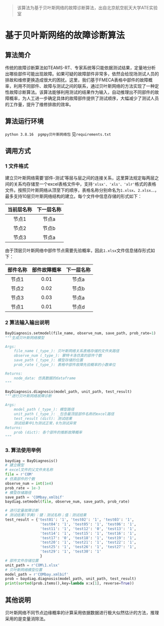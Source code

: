 >该算法为基于贝叶斯网络的故障诊断算法，出自北京航空航天大学ATE实验室

# 基于贝叶斯网络的故障诊断算法

## 算法简介

传统的故障诊断算法如TEAMS-RT、专家系统等只能依据测试结果，定量地分析出哪些部件可能出现故障。如果可疑的故障部件非常多，依然会给现场测试人员的排故和维修更换造成很大的困扰。这里，我们基于FMECA表格中部件的故障概率，利用不同部件、故障与测试之间的联系，通过贝叶斯网络的方法实现了一种定性故障诊断算法。该算法能够利用测试的结果作为输入，自动推理出不同部件的故障概率，为人工进一步确定具体的故障部件提供了测试顺序，大幅减少了测试人员的工作量，提升了维修排故的效率。

## 算法运行环境

`python 3.8.16  pgmpy贝叶斯网络包`
见`requirements.txt`

## 调用方式

### 1 文件格式

建立贝叶斯网络需要‘部件-测试’等层与层之间的连接关系，这里算法规定每两层之间的关系均存储至一个excel表格文件中，支持`'xlsx'、'xls'、'xlr'`格式的表格文件。按照贝叶斯网络从顶至下的顺序，表格名称分别命名为`1.xlsx`、`2.xlsx`...，最多支持10层贝叶斯网络结构的建立。每个文件中信息存储的形式如下：

| 当前层名称 | 下一层名称 |
| :-----: | :-----: |
| 节点1 | 节点a |
| 节点2 | 节点b |
| 节点3 | 节点a |

由于顶层贝叶斯网络中部件节点需要先验概率，因此`1.xlsx`文件信息储存形式如下：

| 部件名称 | 部件故障概率 | 下一层名称 |
| :-----: | :-----: | :-----: |
| 节点1 | 0.01 | 节点a |
| 节点2 | 0.02 | 节点b |
| 节点3 | 0.03 | 节点a |
| 节点1 | 0.01 | 节点d |

### 2 算法输入输出说明

```python
BayDiagnosis.setmodel(file_name, observe_num, save_path, prob_rate=1)
"""生成贝叶斯网络模型

Args:
    file_name (_type_): 贝叶斯网络关系表格存储的文件夹路径
    observe_num (_type_): 蒙特卡洛仿真的部件个数
    save_path (_type_): 模型存储的位置
    prob_rate (_type_): 表格中部件故障先验概率的小数单位

Returns:
    node_data: 仿真数据的dataframe
"""

BayDiagnosis.diagnosis(model_path, unit_path, test_result)
"""进行贝叶斯网络故障诊断

Args:
    model_path (_type_): 模型路径
    unit_path (_type_): _包含最顶层部件名称的excel路径
    test_result (dict): 测试结果
    测试结果中1为测试正常，0为测试异常
Returns:
    prob (dict): 各个部件的推断故障概率
"""
```

### 3. 算法使用举例

```python
baydiag = BayDiagnosis()
# 建立模型
# excel文件的父文件夹名称
file = r'COM'
# 仿真部件的个数
observe_num = int(1e4)
prob_rate = 1e-3
# 模型存储路径
save_path = 'COMbay.xmlbif'
baydiag.setmodel(file, observe_num, save_path, prob_rate)

# 进行定量故障诊断
# 测试结果(字典)：键：测试名称；值：测试结果
test_result = {'test01': '1', 'test02': '1', 'test03': '1',
                'test04': '1', 'test05': '1', 'test06': '1',
                'test11': '1', 'test12': '0', 'test13': '1', 
                'test14': '1', 'test15': '1', 'test16': '1', 
                'test17': '0', 'test18': '1', 'test19': '1', 
                'test20': '1', 'test21': '1', 'test22': '1', 
                'test25': '1', 'test26': '1', 'test27': '1',
                'test29': '1', 'test30': '1'
                }
# 部件文件存储位置
unit_path = r'COM\1.xlsx'
# 贝叶斯网络模型位置
model_path = r'COMbay.xmlbif'
prob = baydiag.diagnosis(model_path, unit_path, test_result)
print(sorted(prob.items(),key=lambda x:x[1], reverse=True))
```

## 其他说明

贝叶斯网络不同节点边缘概率的计算采用依据数据进行极大似然估计的方法，推理采用的是变量消除法。